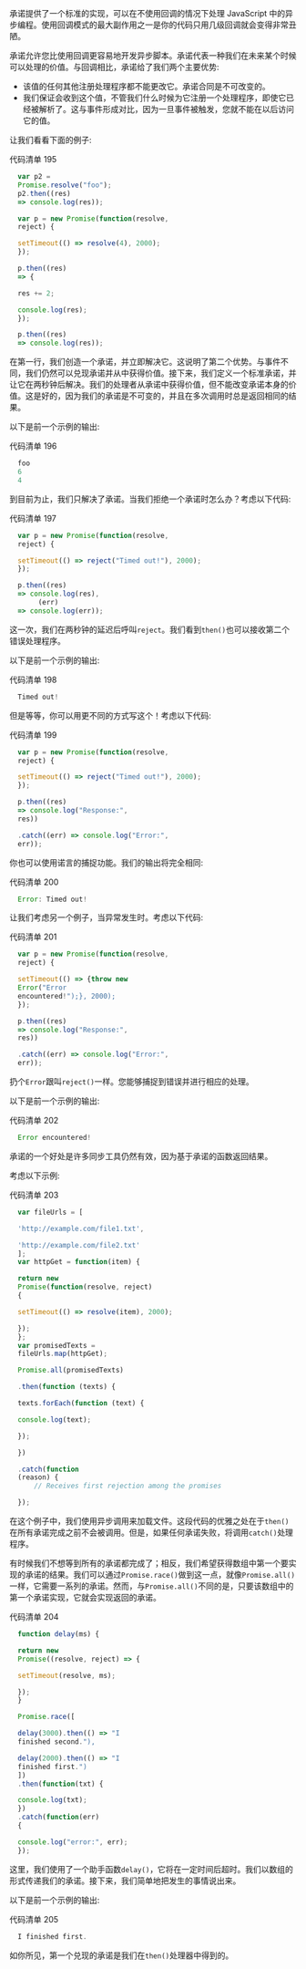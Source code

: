承诺提供了一个标准的实现，可以在不使用回调的情况下处理 JavaScript 中的异步编程。使用回调模式的最大副作用之一是你的代码只用几级回调就会变得非常丑陋。

承诺允许您比使用回调更容易地开发异步脚本。承诺代表一种我们在未来某个时候可以处理的价值。与回调相比，承诺给了我们两个主要优势:

*   该值的任何其他注册处理程序都不能更改它。承诺合同是不可改变的。
*   我们保证会收到这个值，不管我们什么时候为它注册一个处理程序，即使它已经被解析了。这与事件形成对比，因为一旦事件被触发，您就不能在以后访问它的值。

让我们看看下面的例子:

代码清单 195

```js
  var p2 =
  Promise.resolve("foo"); 
  p2.then((res)
  => console.log(res)); 

  var p = new Promise(function(resolve,
  reject) {  

  setTimeout(() => resolve(4), 2000);
  });

  p.then((res)
  => {  

  res += 2; 

  console.log(res);
  });

  p.then((res)
  => console.log(res));

```

在第一行，我们创造一个承诺，并立即解决它。这说明了第二个优势。与事件不同，我们仍然可以兑现承诺并从中获得价值。接下来，我们定义一个标准承诺，并让它在两秒钟后解决。我们的处理者从承诺中获得价值，但不能改变承诺本身的价值。这是好的，因为我们的承诺是不可变的，并且在多次调用时总是返回相同的结果。

以下是前一个示例的输出:

代码清单 196

```js
  foo
  6
  4

```

到目前为止，我们只解决了承诺。当我们拒绝一个承诺时怎么办？考虑以下代码:

代码清单 197

```js
  var p = new Promise(function(resolve,
  reject) {  

  setTimeout(() => reject("Timed out!"), 2000);
  });

  p.then((res)
  => console.log(res),
       (err)
  => console.log(err));

```

这一次，我们在两秒钟的延迟后呼叫`reject`。我们看到`then()`也可以接收第二个错误处理程序。

以下是前一个示例的输出:

代码清单 198

```js
  Timed out!

```

但是等等，你可以用更不同的方式写这个！考虑以下代码:

代码清单 199

```js
  var p = new Promise(function(resolve,
  reject) {  

  setTimeout(() => reject("Timed out!"), 2000);
  });

  p.then((res)
  => console.log("Response:",
  res))

  .catch((err) => console.log("Error:",
  err));

```

你也可以使用诺言的捕捉功能。我们的输出将完全相同:

代码清单 200

```js
  Error: Timed out!

```

让我们考虑另一个例子，当异常发生时。考虑以下代码:

代码清单 201

```js
  var p = new Promise(function(resolve,
  reject) {  

  setTimeout(() => {throw new
  Error("Error
  encountered!");}, 2000);
  });

  p.then((res)
  => console.log("Response:",
  res))

  .catch((err) => console.log("Error:",
  err));

```

扔个`Error`跟叫`reject()`一样。您能够捕捉到错误并进行相应的处理。

以下是前一个示例的输出:

代码清单 202

```js
  Error encountered!

```

承诺的一个好处是许多同步工具仍然有效，因为基于承诺的函数返回结果。

考虑以下示例:

代码清单 203

```js
  var fileUrls = [

  'http://example.com/file1.txt',

  'http://example.com/file2.txt'
  ];
  var httpGet = function(item) {

  return new
  Promise(function(resolve, reject)
  {  

  setTimeout(() => resolve(item), 2000);

  });
  };
  var promisedTexts =
  fileUrls.map(httpGet);

  Promise.all(promisedTexts)

  .then(function (texts) {

  texts.forEach(function (text) {

  console.log(text);

  });

  })

  .catch(function
  (reason) {
      // Receives first rejection among the promises

  });

```

在这个例子中，我们使用异步调用来加载文件。这段代码的优雅之处在于`then()`在所有承诺完成之前不会被调用。但是，如果任何承诺失败，将调用`catch()`处理程序。

有时候我们不想等到所有的承诺都完成了；相反，我们希望获得数组中第一个要实现的承诺的结果。我们可以通过`Promise.race()`做到这一点，就像`Promise.all()`一样，它需要一系列的承诺。然而，与`Promise.all()`不同的是，只要该数组中的第一个承诺实现，它就会实现返回的承诺。

代码清单 204

```js
  function delay(ms) {  

  return new
  Promise((resolve, reject) => {

  setTimeout(resolve, ms);

  });
  }

  Promise.race([ 

  delay(3000).then(() => "I
  finished second."),

  delay(2000).then(() => "I
  finished first.")
  ])
  .then(function(txt) {

  console.log(txt);  
  })
  .catch(function(err)
  {

  console.log("error:", err);
  });

```

这里，我们使用了一个助手函数`delay()`，它将在一定时间后超时。我们以数组的形式传递我们的承诺。接下来，我们简单地把发生的事情说出来。

以下是前一个示例的输出:

代码清单 205

```js
  I finished first.

```

如你所见，第一个兑现的承诺是我们在`then()`处理器中得到的。